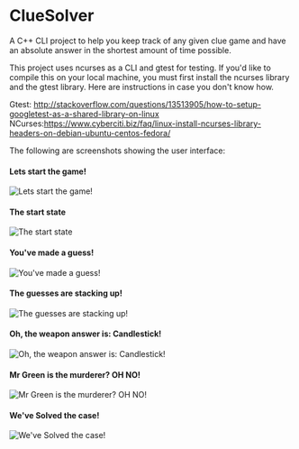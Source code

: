 # ClueSolver
A C++ CLI project to help you keep track of any given clue game and have an absolute answer in the shortest amount of time possible.

This project uses ncurses as a CLI and gtest for testing. If you'd like to compile this on your local machine, you must first install the ncurses library and the gtest library. Here are instructions in case you don't know how.

Gtest: http://stackoverflow.com/questions/13513905/how-to-setup-googletest-as-a-shared-library-on-linux
NCurses:https://www.cyberciti.biz/faq/linux-install-ncurses-library-headers-on-debian-ubuntu-centos-fedora/

The following are screenshots showing the user interface:


#### Lets start the game! ####
![Lets start the game!](http://imgur.com/JCZBXuo.png "Lets start the game!")
#### The start state ####
![The start state](http://imgur.com/AQohXlM.png "The start state")
#### You've made a guess! ####
![You've made a guess!](http://imgur.com/KSicWZD.png "You've made a guess!")
#### The guesses are stacking up! ####
![The guesses are stacking up!](http://imgur.com/4pwH0Ty.png "The guesses are stacking up!")
#### Oh, the weapon answer is: Candlestick! ####
![Oh, the weapon answer is: Candlestick!](http://imgur.com/wXoQeMy.png "Oh, the weapon answer is: Candlestick!")
#### Mr Green is the murderer? OH NO! ####
![Mr Green is the murderer? OH NO!](http://imgur.com/Yq5O9Sl.png "Mr Green is the murderer? OH NO!")
#### We've Solved the case! ####
![We've Solved the case!](http://imgur.com/3MNxI2N.png "We've Solved the case!")
